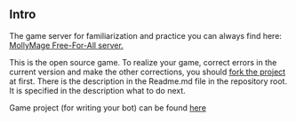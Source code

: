 ## Intro

The game server for familiarization and practice you can always find here: [MollyMage Free-For-All server.](https://dojorena.io/games/1)

This is the open source game. To realize your game, correct errors in the current version and make the other corrections, you should [fork the project](https://github.com/codenjoyme/codenjoy) at first. There is the description in the Readme.md file in the repository root. It is specified in the description what to do next.

Game project (for writing your bot) can be found [here](https://github.com/codenjoyme/codenjoy-clients.git)
